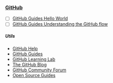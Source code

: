 ### [GitHub](https://github.com)
- [ ] [GitHub Guides Hello World](https://guides.github.com/activities/hello-world)
- [ ] [GitHub Guides Understanding the GitHub flow](https://guides.github.com/introduction/flow)
##### Utils
* [GitHub Help](https://help.github.com/en)
* [GitHub Guides](https://guides.github.com)
* [GitHub Learning Lab](https://lab.github.com)
* [The GitHub Blog](https://github.blog)
* [GitHub Community Forum](https://github.community)
* [Open Source Guides](https://opensource.guide)
